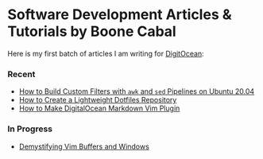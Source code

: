 # Software Development Articles & Tutorials by Boone Cabal

Here is my first batch of articles I am writing for [DigitOcean](https://digitalocean.com):

### Recent

- [How to Build Custom Filters with `awk` and `sed` Pipelines on Ubuntu 20.04](https://github.com/boonecabaldev/Articles/blob/main/SedAwkPipelines.md)
- [How to Create a Lightweight Dotfiles Repository](https://github.com/boonecabaldev/Articles/blob/main/LightweightDotfilesRepo.md)
- [How to Make DigitalOcean Markdown Vim Plugin](https://github.com/boonecabaldev/Articles/blob/main/DigitalOceanMarkdownVimPlugin.md)

### In Progress

- [Demystifying Vim Buffers and Windows](https://github.com/boonecabaldev/Articles/blob/main/VimBuffersWindows.md)
